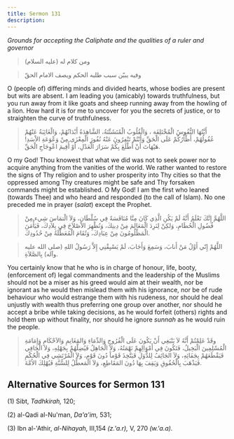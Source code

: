 ```yaml
---
title: Sermon 131
description: 
---
```


*Grounds for accepting the Caliphate and the qualities of a ruler and
governor*

> ومن كلام له (عليه السلام)

> وفيه يبيّن سبب طلبه الحكم ويصف الامام الحقّ

O (people of) differing minds and divided hearts, whose bodies are
present but wits are absent. I am leading you (amicably) towards
truthfulness, but you run away from it like goats and sheep running away
from the howling of a lion. How hard it is for me to uncover for you the
secrets of justice, or to straighten the curve of truthfulness.

> أَيَّتُهَا النُّفُوسُ الْمُخْتَلِفَة ، وَالْقُلُوبُ الْمُتَشَتِّتَةُ، الشَّاهِدَةُ أَبْدَانُهُمْ، وَالْغَائِبَةُ
> عَنْهُمْ عُقُولُهُمْ، أَظْأَرُكُمْ عَلَى الْحَقِّ وَأَنْتُمْ تَنْفِرُونَ عَنْهُ نُفُورَ الْمِعْزَى مِنْ وَعْوَعَةِ
> الاْسَدِ! هَيْهَاتَ أَنْ أَطْلَعَ بِكُمْ سَرَارَ الْعَدْلِ، أَوْ أُقِيمَ اعْوِجَاجِ الْحَقِّ.

O my God! Thou knowest that what we did was not to seek power nor to
acquire anything from the vanities of the world. We rather wanted to
restore the signs of Thy religion and to usher prosperity into Thy
cities so that the oppressed among Thy creatures might be safe and Thy
forsaken commands might be established. O My God! I am the first who
leaned (towards Thee) and who heard and responded (to the call of
Islam). No one preceded me in prayer (*salat*) except the Prophet.

> اللَّهُمَّ إِنَّكَ تَعْلَمُ أَنَّهُ لَمْ يَكُنِ الَّذِي كَانَ مِنَّا مُنَافَسَةً فِي سُلْطَان، وَلاَ الْتمَاسَ شِيء
> مِنْ فُضُولِ الْحُطَامِ، وَلكِنْ لِنَرِدَ الْمَعَالِمَ مِنْ دِينِكَ، وَنُظْهِرَ الاْصْلاَحَ فِي بِلاَدِكَ،
> فَيَأْمَنَ الْمَظْلُومُونَ مِنْ عِبَادِكَ، وَتُقَامَ الْمُعَطَّلَةُ مِنْ حُدُودِكَ.

> اللَّهُمْ إِنّي أَوَّلُ مَنْ أَنابَ، وَسَمِعَ وَأَجَابَ، لَمْ يَسْبِقْنِي إِلاَّ رَسُولُ اللهِ (صلى الله
> عليه وآله) بِالصَّلاَةِ.

You certainly know that he who is in charge of honour, life, booty,
(enforcement of) legal commandments and the leadership of the Muslims
should not be a miser as his greed would aim at their wealth, nor be
ignorant as he would then mislead them with his ignorance, nor be of
rude behaviour who would estrange them with his rudeness, nor should he
deal unjustly with wealth thus preferring one group over another, nor
should he accept a bribe while taking decisions, as he would forfeit
(others) rights and hold them up without finality, nor should he ignore
*sunnah* as he would ruin the people.

> وقَدْ عَلِمْتُمْ أَنَّهُ لاَ يَنْبَغِي أَنْ يَكُونَ عَلَى الْفُرُوجِ وَالدِّمَاءِ وَالمَغَانِمِ وَالاَحْكَامِ
> وَإِمَامَةِ الْمُسْلِمِينَ الْبَخِيلُ، فَتَكُونَ فِي أَمْوَالِهِمْ نَهْمَتُهُ، وَلاَ الْجَاهِلُ فَيُضِلَّهُمْ
> بِجَهْلِهِ، وَلاَ الْجَافِي فَيَقْطَعَهُمْ بِجَفَائِهِ، وَلاَ الجَائِفُ لِلدُّوَلِ فَيَتَّخِذَ قَوْماً دُونَ قَوْم،
> وَلاَ الْمُرْتَشِي فِي الْحُكْمِ فَيَذْهَبَ بِالْحُقُوقِ وَيَقِفَ بِهَا دُونَ المَقَاطِعِ، وَلاَ الْمَعطِّلُ
> لِلسُّنَّةِ فَيُهْلِكَ الاُمَّةَ.

## Alternative Sources for Sermon 131

\(1\) Sibt, *Tadhkirah,* 120;

\(2\) al-Qadi al-Nu'man, *Da'a\'im,* 531;

\(3\) Ibn al-\'Athir, *al-Nihayah,* III,154 *(z.\'a.r),* V, 270
*(w.'a.a).*